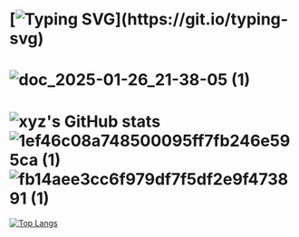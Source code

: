 [![Typing SVG](https://readme-typing-svg.demolab.com?font=Fira+Code&pause=1000&width=435&lines=Hello%2C+my+name+is+XYZ!)](https://git.io/typing-svg)
===============================================================================================================================================
![doc_2025-01-26_21-38-05 (1)](https://github.com/user-attachments/assets/08726eab-be8b-4650-9f1f-b3ee1b3a43cb)
============================
![xyz's GitHub stats](https://github-readme-stats.vercel.app/api?username=xyz&show_icons=true&theme=jolly)
![1ef46c08a748500095ff7fb246e595ca (1)](https://github.com/user-attachments/assets/99cbf853-dfe4-4983-b05d-6f9b0ad04b30)
![fb14aee3cc6f979df7f5df2e9f473891 (1)](https://github.com/user-attachments/assets/66c96f5b-8e1b-48b6-9fe2-b474c3004390)
=======================================================================================================================================
[![Top Langs](https://github-readme-stats.vercel.app/api/top-langs/?username=xyzfbi)](https://github.com/anuraghazra/github-readme-stats)
